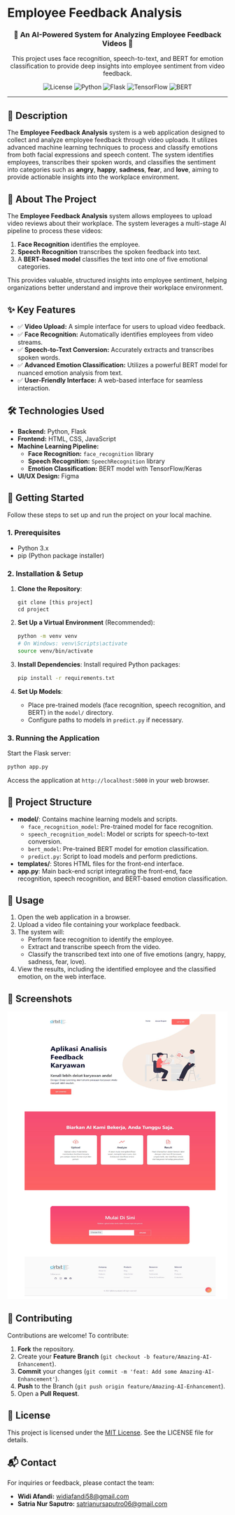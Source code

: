 # Employee Feedback Analysis


<h3 align="center">🎥 An AI-Powered System for Analyzing Employee Feedback Videos 🎥</h3>

<p align="center">
  This project uses face recognition, speech-to-text, and BERT for emotion classification to provide deep insights into employee sentiment from video feedback.
</p>

<p align="center">
  <!-- Badges/Shields -->
  <img src="https://img.shields.io/badge/license-MIT-green.svg" alt="License">
  <img src="https://img.shields.io/badge/Python-3.x-blue?logo=python&logoColor=white" alt="Python">
  <img src="https://img.shields.io/badge/Flask-2.x-black?logo=flask" alt="Flask">
  <img src="https://img.shields.io/badge/TensorFlow-2.x-orange?logo=tensorflow" alt="TensorFlow">
  <img src="https://img.shields.io/badge/BERT-Model-blue.svg" alt="BERT">
</p>

---

## 📝 Description

The **Employee Feedback Analysis** system is a web application designed to collect and analyze employee feedback through video uploads. It utilizes advanced machine learning techniques to process and classify emotions from both facial expressions and speech content. The system identifies employees, transcribes their spoken words, and classifies the sentiment into categories such as **angry**, **happy**, **sadness**, **fear**, and **love**, aiming to provide actionable insights into the workplace environment.

## 🤖 About The Project

The **Employee Feedback Analysis** system allows employees to upload video reviews about their workplace. The system leverages a multi-stage AI pipeline to process these videos:

1.  **Face Recognition** identifies the employee.
2.  **Speech Recognition** transcribes the spoken feedback into text.
3.  A **BERT-based model** classifies the text into one of five emotional categories.

This provides valuable, structured insights into employee sentiment, helping organizations better understand and improve their workplace environment.

## ✨ Key Features

-   ✅ **Video Upload:** A simple interface for users to upload video feedback.
-   ✅ **Face Recognition:** Automatically identifies employees from video streams.
-   ✅ **Speech-to-Text Conversion:** Accurately extracts and transcribes spoken words.
-   ✅ **Advanced Emotion Classification:** Utilizes a powerful BERT model for nuanced emotion analysis from text.
-   ✅ **User-Friendly Interface:** A web-based interface for seamless interaction.

## 🛠️ Technologies Used

-   **Backend:** Python, Flask
-   **Frontend:** HTML, CSS, JavaScript
-   **Machine Learning Pipeline:**
    -   **Face Recognition:** `face_recognition` library
    -   **Speech Recognition:** `SpeechRecognition` library
    -   **Emotion Classification:** BERT model with TensorFlow/Keras
-   **UI/UX Design:** Figma

## 🚀 Getting Started

Follow these steps to set up and run the project on your local machine.

### 1. Prerequisites

-   Python 3.x
-   pip (Python package installer)

### 2. Installation & Setup

1.  **Clone the Repository**:
    ```
    git clone [this project]
    cd project
    ```

2.  **Set Up a Virtual Environment** (Recommended):
    ```bash
    python -m venv venv
    # On Windows: venv\Scripts\activate
    source venv/bin/activate
    ```

3.  **Install Dependencies**:
    Install required Python packages:
    ```bash
    pip install -r requirements.txt
    ```

4.  **Set Up Models**:
    -   Place pre-trained models (face recognition, speech recognition, and BERT) in the `model/` directory.
    -   Configure paths to models in `predict.py` if necessary.

### 3. Running the Application

Start the Flask server:
```bash
python app.py
```
Access the application at `http://localhost:5000` in your web browser.

## 📂 Project Structure

-   **model/**: Contains machine learning models and scripts.
    -   `face_recognition_model`: Pre-trained model for face recognition.
    -   `speech_recognition_model`: Model or scripts for speech-to-text conversion.
    -   `bert_model`: Pre-trained BERT model for emotion classification.
    -   `predict.py`: Script to load models and perform predictions.
-   **templates/**: Stores HTML files for the front-end interface.
-   **app.py**: Main back-end script integrating the front-end, face recognition, speech recognition, and BERT-based emotion classification.

## 📖 Usage

1.  Open the web application in a browser.
2.  Upload a video file containing your workplace feedback.
3.  The system will:
    -   Perform face recognition to identify the employee.
    -   Extract and transcribe speech from the video.
    -   Classify the transcribed text into one of five emotions (angry, happy, sadness, fear, love).
4.  View the results, including the identified employee and the classified emotion, on the web interface.

## 📸 Screenshots

![Screenshot 1](./demo.png)


## 🤝 Contributing

Contributions are welcome! To contribute:

1.  **Fork** the repository.
2.  Create your **Feature Branch** (`git checkout -b feature/Amazing-AI-Enhancement`).
3.  **Commit** your changes (`git commit -m 'feat: Add some Amazing-AI-Enhancement'`).
4.  **Push** to the Branch (`git push origin feature/Amazing-AI-Enhancement`).
5.  Open a **Pull Request**.

## 📄 License

This project is licensed under the [MIT License](https://opensource.org/license/mit). See the LICENSE file for details.

## 📬 Contact

For inquiries or feedback, please contact the team:

-   **Widi Afandi:** [widiafandi58@gmail.com](mailto:widiafandi58@gmail.com)
-   **Satria Nur Saputro:** [satrianursaputro06@gmail.com](mailto:satrianursaputro06@gmail.com)
